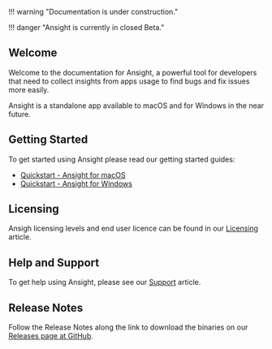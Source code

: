 !!! warning "Documentation is under construction."

!!! danger "Ansight is currently in closed Beta."

## Welcome

Welcome to the documentation for Ansight, a powerful tool for developers that need to collect insights from apps usage to find bugs and fix issues more easily.

Ansight is a standalone app available to macOS and for Windows in the near future.

## Getting Started

To get started using Ansight please read our getting started guides:

* [Quickstart - Ansight for macOS](quickstarts/macos.md)
* [Quickstart - Ansight for Windows](quickstarts/windows.md)

## Licensing

Ansigh licensing levels and end user licence can be found in our [Licensing](licensing.md) article.

## Help and Support

To get help using Ansight, please see our [Support](support.md) article.

## Release Notes

Follow the Release Notes along the link to download the binaries on our [Releases page at GitHub](https://github.com/Ansight/ansight.releases/releases).